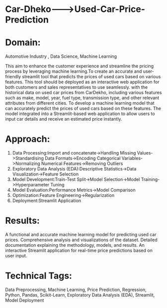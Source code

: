 # Car-Dheko--->Used-Car-Price-Prediction

# Domain:
Automotive Industry , Data Science, Machine Learning

This aim to enhance the customer experience and streamline the pricing process by leveraging machine learning.To create an accurate and user-friendly streamlit tool that predicts the prices of used cars based on various features. This tool should be deployed as an interactive web application for both customers and sales representatives to use seamlessly.
with the historical data on used car prices from CarDekho, including various features such as make, model, year, fuel type, transmission type, and other relevant attributes from different cities. To develop a machine learning model that can accurately predict the prices of used cars based on these features. The model integrated into a Streamlit-based web application to allow users to input car details and receive an estimated price instantly.

# Approach:
 1. Data Processing:Import and concatenate->Handling Missing Values->Standardising Data Formats->Encoding Categorical Variables->Normalizing Numerical Features->Removing Outliers
 2. Exploratory Data Analysis (EDA):Descriptive Statistics->Data Visualization->Feature Selection
 3. Model Development:Train-Test Split->Model Selection->Model Training->Hyperparameter Tuning
 4. Model Evaluation:Performance Metrics->Model Comparison
 5. Optimization:Feature Engineering->Regularization
 6. Deployment:Streamlit Application

# Results: 
A functional and accurate machine learning model for predicting used car prices.
Comprehensive analysis and visualizations of the dataset.
Detailed documentation explaining the methodology, models, and results.
An interactive Streamlit application for real-time price predictions based on user input.


# Technical Tags:
Data Preprocessing, Machine Learning, Price Prediction, Regression, Python, Pandas, Scikit-Learn, Exploratory Data Analysis (EDA), Streamlit, Model Deployment


